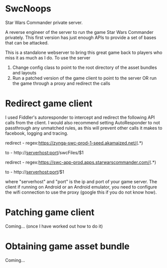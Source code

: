 # SwcNoops
Star Wars Commander private server.

A reverse engineer of the server to run the game Star Wars Commander privately.
This first version has just enough APIs to provide a set of bases that can be attacked.

This is a standalone webserver to bring this great game back to players who miss it as much as I do.
To use the server

1) Change config class to point to the root directory of the asset bundles and layouts
2) Run a patched version of the game client to point to the server OR run the game through a proxy and redirect the calls

# Redirect game client
I used Fiddler's autoresponder to intercept and redirect the following API calls from the client.
I would also recommend setting AutoResponder to not passthrough any unmatched rules, as this will prevent other calls it makes to facebook, logging and tracing.

redirect - regex:https://zynga-swc-prod-1-seed.akamaized.net/(.*)

to - http://<serverhost:port>/swcFiles/$1

redirect - regex:https://swc-app-prod.apps.starwarscommander.com/(.*)

to - http://<serverhost:port>/$1

where "serverhost" and "port" is the ip and port of your game server.
The client if running on Android or an Android emulator, you need to configure the wifi connection to use the proxy (google this if you do not know how).

# Patching game client
Coming... (once I have worked out how to do it)

# Obtaining game asset bundle
Coming...

